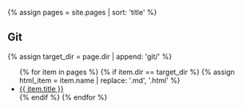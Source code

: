 <!-- Create automatic index of pages which can be found in a specific directory -->
{% assign pages = site.pages | sort: 'title' %}

## Git

{% assign target_dir = page.dir | append: 'git/' %}
<ul>
    {% for item in pages %}
        {% if item.dir == target_dir %}
            {% assign html_item = item.name | replace: '.md', '.html' %}
           <li><a href="{{ target_dir | append: html_item }}" > {{ item.title }} </a></li>
        {% endif %}
   {% endfor %}
</ul>